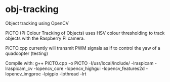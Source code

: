 # obj-tracking
Object tracking using OpenCV

PiCTO (Pi Colour Tracking of Objects) uses HSV colour thresholding to track objects with the Raspberry Pi camera.

PiCTO.cpp currently will transmit PWM signals as if to control the yaw of a quadcopter (testing)


Compile with: 
g++ PiCTO.cpp -o PiCTO -I/usr/local/include/ -lraspicam -lraspicam_cv -lopencv_core -lopencv_highgui -lopencv_features2d -lopencv_imgproc -lpigpio -lpthread -lrt
